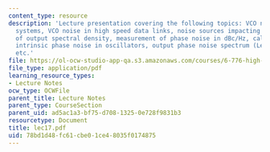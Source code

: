 ```yaml
---
content_type: resource
description: 'Lecture presentation covering the following topics: VCO noise in wireless
  systems, VCO noise in high speed data links, noise sources impacting VCO, calculation
  of output spectral density, measurement of phase noise in dBc/Hz, calculation of
  intrinsic phase noise in oscillators, output phase noise spectrum (Leeson?s Formula)
  etc.'
file: https://ol-ocw-studio-app-qa.s3.amazonaws.com/courses/6-776-high-speed-communication-circuits-spring-2005/78bd1d48fc61cbe01ce48035f0174875_lec17.pdf
file_type: application/pdf
learning_resource_types:
- Lecture Notes
ocw_type: OCWFile
parent_title: Lecture Notes
parent_type: CourseSection
parent_uid: ad5ac1a3-bf75-d708-1325-0e728f9831b3
resourcetype: Document
title: lec17.pdf
uid: 78bd1d48-fc61-cbe0-1ce4-8035f0174875
---
```

